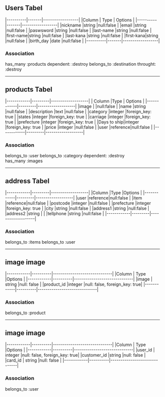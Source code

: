## Users Tabel
|----------|-------|------------------|
|Column    | Type  |  Options         |
|----------|-------|------------------|
|nickname  |string |null:false        |
|email     |string |null:false        |
|paswsword |string |null:false        |
|last-name |string |null:false        |
|first-name|string |null:false        |
|last-kana |string |null:false        |
|first-kana|string |null:false        |
|birth_day |date   |null:false      	|
|----------|-------|------------------|

### Association
has_many :products dependent: :destroy
belongs_to :destination throught: :destroy

----------------------------- ----------------------------- -----------------------------

## products Tabel
|------------|---------|-------------------|
| Column     |Type     | Options           |
|------------|---------|-------------------|
|image       |         |null:false         |
|name        |string   |null:false         |
|description |text     |null:false         |
|category    |integer  |foreign_key: true	 |
|states      |integer  |foreign_key: true	 |
|carriage    |integer  |foreign_key: true	 |
|prefecture  |integer  |foreign_key: true	 |
|Days to ship|integer  |foreign_key: true	 |
|price       |integer  |null:false         |
|user        |reference|null:false         |
|------------|---------|-------------------|

### Association
  belongs_to :user 
  belongs_to :category dependent: :destroy   
  has_many :images 



----------------------------- ----------------------------- -----------------------------
## address Tabel
|------------|---------|-------------------|
|Column      |Type     |Options            |
|------------|---------|-------------------|
|user        |reference|null:false         |
|item        |reference|null:false         |
|postcode    |integer  |null:false         |
|prefecture  |integer  |foreign_key: true  |
|city        |string   |null:false         |
|address1    |string   |null:false         |
|address2    |string   |                   |
|tellphone   |string   |null:false         |
|------------|---------|-------------------|

### Association
  belongs_to :items
  belongs_to :user

----------------------------- ----------------------------- -----------------------------


## image image
|------------|----------|------------------------------|
|Column	     |   Type   |Options                       |
|------------|----------|------------------------------|
|image       |  string  |null: false                   |
|product_id  |integer   |null: false, foreign_key: true|
|------------|----------|------------------------------|
### Association
  belongs_to :product

----------------------------- ----------------------------- -----------------------------

## image image
|------------|----------|------------------------------|
|Column	     |   Type   |Options                       |
|------------|----------|------------------------------|
|user_id     |  integer |null: false, foreign_key: true|
|customer_id |string    |null: false                   |
|card_id     | string   |null: false                   |
|------------|----------|------------------------------|
### Association
  belongs_to :user